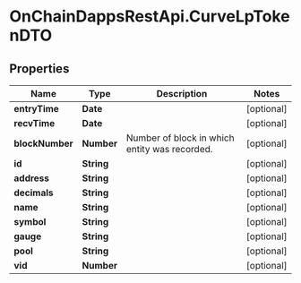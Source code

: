 # OnChainDappsRestApi.CurveLpTokenDTO

## Properties

Name | Type | Description | Notes
------------ | ------------- | ------------- | -------------
**entryTime** | **Date** |  | [optional] 
**recvTime** | **Date** |  | [optional] 
**blockNumber** | **Number** | Number of block in which entity was recorded. | [optional] 
**id** | **String** |  | [optional] 
**address** | **String** |  | [optional] 
**decimals** | **String** |  | [optional] 
**name** | **String** |  | [optional] 
**symbol** | **String** |  | [optional] 
**gauge** | **String** |  | [optional] 
**pool** | **String** |  | [optional] 
**vid** | **Number** |  | [optional] 


